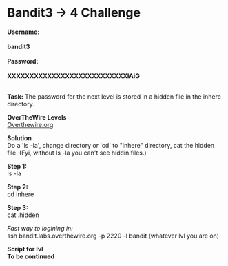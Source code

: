 # Bandit3 -> 4 Challenge

**Username:**
<br>
<br>
**bandit3**
<br>
<br>
**Password:**
<br>
<br>
**XXXXXXXXXXXXXXXXXXXXXXXXXXXlAiG**
<br>
<br>

**Task:**
The password for the next level is stored in a hidden file in the inhere directory.

**OverTheWire Levels**
<br>
[Overthewire.org](https://overthewire.org/wargames/bandit/bandit4.html)

**Solution**
<br>
Do a 'ls -la', change directory or 'cd' to "inhere" directory, cat the hidden file. (Fyi, without ls -la you can't see hiddin files.)

**Step 1:**
<br>
ls -la

**Step 2:**
<br>
cd inhere

**Step 3:**
<br>
cat .hidden

*Fast way to logining in:*
<br>
ssh bandit.labs.overthewire.org -p 2220 -l bandit (whatever lvl you are on)

**Script for lvl**
<br>
**To be continued**
